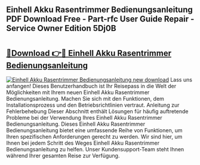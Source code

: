 ## Einhell Akku Rasentrimmer Bedienungsanleitung PDF Download Free - Part-rfc User Guide Repair - Service Owner Edition 5Dj0B

# <h2><a href="http://df3360.blite.top/?on=Einhell+Akku+Rasentrimmer+Bedienungsanleitung">🔗Download 👉🔴 Einhell Akku Rasentrimmer Bedienungsanleitung</a></h2>

[![Einhell Akku Rasentrimmer Bedienungsanleitung new download](https://i.imgur.com/lujVjoI.png)](http://df3360.blite.top/?on=Einhell+Akku+Rasentrimmer+Bedienungsanleitung)
Lass uns anfangen! Dieses Benutzerhandbuch ist Ihr Reisepass in die Welt der Möglichkeiten mit Ihrem neuen Einhell Akku Rasentrimmer Bedienungsanleitung. Machen Sie sich mit den Funktionen, dem Installationsprozess und den Betriebsrichtlinien vertraut. Anleitung zur Fehlerbehebung Dieser Abschnitt enthält Lösungen für häufig auftretende Probleme bei der Verwendung Ihres Einhell Akku Rasentrimmer Bedienungsanleitung. Dieses Einhell Akku Rasentrimmer Bedienungsanleitung bietet eine umfassende Reihe von Funktionen, um Ihren spezifischen Anforderungen gerecht zu werden. Wir sind hier, um Ihnen bei jedem Schritt des Weges Einhell Akku Rasentrimmer Bedienungsanleitung zu helfen. Unser Kundensupport-Team steht Ihnen während Ihrer gesamten Reise zur Verfügung.
